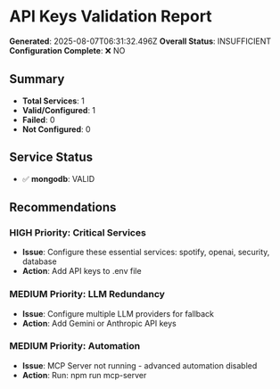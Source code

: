 # API Keys Validation Report

**Generated**: 2025-08-07T06:31:32.496Z
**Overall Status**: INSUFFICIENT
**Configuration Complete**: ❌ NO

## Summary

- **Total Services**: 1
- **Valid/Configured**: 1
- **Failed**: 0
- **Not Configured**: 0

## Service Status

- ✅ **mongodb**: VALID

## Recommendations

### HIGH Priority: Critical Services
- **Issue**: Configure these essential services: spotify, openai, security, database
- **Action**: Add API keys to .env file

### MEDIUM Priority: LLM Redundancy
- **Issue**: Configure multiple LLM providers for fallback
- **Action**: Add Gemini or Anthropic API keys

### MEDIUM Priority: Automation
- **Issue**: MCP Server not running - advanced automation disabled
- **Action**: Run: npm run mcp-server

